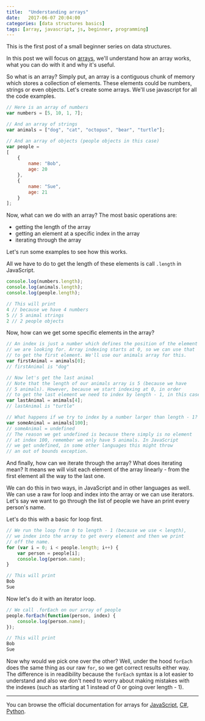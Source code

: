 ```yaml
---
title:  "Understanding arrays"
date:   2017-06-07 20:04:00
categories: [data structures basics]
tags: [array, javascript, js, beginner, programming]
---
```


This is the first post of a small beginner series on data structures. 

In this post we will focus on [arrays](https://en.wikipedia.org/wiki/Array_data_structure), we'll understand how an array works, what you can do with it and why it's useful. 

So what is an array? Simply put, an array is a contiguous chunk of memory which stores a collection of elements. These elements could be numbers, strings or even objects. Let's create some arrays. We'll use javascript for all the code examples.

```javascript
// Here is an array of numbers
var numbers = [5, 10, 1, 7];

// And an array of strings 
var animals = ["dog", "cat", "octopus", "bear", "turtle"];

// And an array of objects (people objects in this case)
var people = 
[ 
    {
        name: "Bob",
        age: 20
    },
    {
        name: "Sue",
        age: 21
    }
];
```


Now, what can we do with an array? The most basic operations are:
* getting the length of the array
* getting an element at a specific index in the array
* iterating through the array

Let's run some examples to see how this works. 

All we have to do to get the length of these elements is call `.length` in JavaScript.

```javascript
console.log(numbers.length);
console.log(animals.length);
console.log(people.length);

// This will print
4 // because we have 4 numbers
5 // 5 animal strings
2 // 2 people objects
```

Now, how can we get some specific elements in the array?

```javascript
// An index is just a number which defines the position of the element
// we are looking for. Array indexing starts at 0, so we can use that
// to get the first element. We'll use our animals array for this.
var firstAnimal = animals[0];
// firstAnimal is "dog"

// Now let's get the last animal
// Note that the length of our animals array is 5 (because we have 
// 5 animals). However, because we start indexing at 0, in order 
// to get the last element we need to index by length - 1, in this case 4. 
var lastAnimal = animals[4];
// lastAnimal is "turtle"

// What happens if we try to index by a number larger than length - 1?
var someAnimal = animals[100];
// someAnimal = undefined
// The reason we get undefined is because there simply is no element 
// at index 100, remember we only have 5 animals. In JavaScript 
// we get undefined, in some other languages this might throw 
// an out of bounds exception. 
```

And finally, how can we iterate through the array? What does iterating mean? It means we will visit each element of the array linearly - from the first element all the way to the last one. 

We can do this in two ways, in JavaScript and in other languages as well. We can use a raw for loop and index into the array or we can use iterators. Let's say we want to go through the list of people we have an print every person's name. 

Let's do this with a basic for loop first.

```javascript
// We run the loop from 0 to length - 1 (because we use < length),
// we index into the array to get every element and then we print
// off the name.
for (var i = 0; i < people.length; i++) {
    var person = people[i];
    console.log(person.name);
}

// This will print
Bob
Sue
```

Now let's do it with an iterator loop.

```javascript
// We call .forEach on our array of people
people.forEach(function(person, index) {
    console.log(person.name);
}); 

// This will print
Bob
Sue
```

Now why would we pick one over the other? Well, under the hood `forEach` does the same thing as our raw `for`, so we get correct results either way. The difference is in readibility because the `forEach` syntax is a lot easier to understand and also we don't need to worry about making mistakes with the indexes (such as starting at 1 instead of 0 or going over length - 1).  



-----
You can browse the official documentation for arrays for [JavaScript](https://developer.mozilla.org/en-US/docs/Web/JavaScript/Reference/Global_Objects/Array), [C#](https://msdn.microsoft.com/en-us/library/system.array(v=vs.110).aspx), [Python](https://docs.python.org/2/library/array.html#module-array). 


